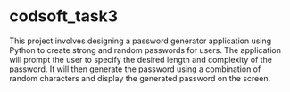 # codsoft_task3
This project involves designing a password generator application using Python to create strong and random passwords for users. The application will prompt the user to specify the desired length and complexity of the password. It will then generate the password using a combination of random characters and display the generated password on the screen.
